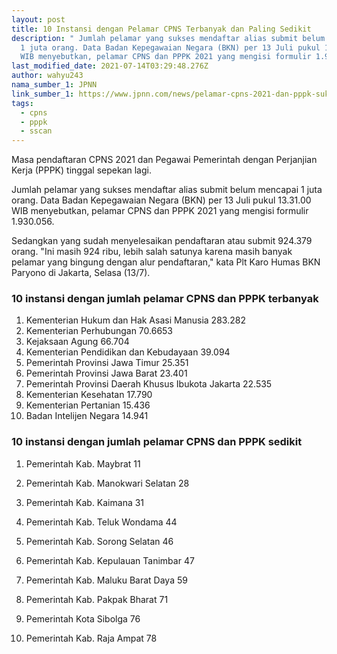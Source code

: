 ```yaml
---
layout: post
title: 10 Instansi dengan Pelamar CPNS Terbanyak dan Paling Sedikit
description: " Jumlah pelamar yang sukses mendaftar alias submit belum mencapai
  1 juta orang. Data Badan Kepegawaian Negara (BKN) per 13 Juli pukul 13.31.00
  WIB menyebutkan, pelamar CPNS dan PPPK 2021 yang mengisi formulir 1.930.056."
last_modified_date: 2021-07-14T03:29:48.276Z
author: wahyu243
nama_sumber_1: JPNN
link_sumber_1: https://www.jpnn.com/news/pelamar-cpns-2021-dan-pppk-sukses-mendaftar-belum-1-juta-masih-banyak-yang-bingung?page=4
tags:
  - cpns
  - pppk
  - sscan
---
```

Masa pendaftaran CPNS 2021 dan Pegawai Pemerintah dengan Perjanjian Kerja (PPPK) tinggal sepekan lagi. 

Jumlah pelamar yang sukses mendaftar alias submit belum mencapai 1 juta orang. Data Badan Kepegawaian Negara (BKN) per 13 Juli pukul 13.31.00 WIB menyebutkan, pelamar CPNS dan PPPK 2021 yang mengisi formulir 1.930.056. 

Sedangkan yang sudah menyelesaikan pendaftaran atau submit 924.379 orang. "Ini masih 924 ribu, lebih salah satunya karena masih banyak pelamar yang bingung dengan alur pendaftaran," kata Plt Karo Humas BKN Paryono di Jakarta, Selasa (13/7). 

### 10 instansi dengan jumlah pelamar CPNS dan PPPK terbanyak
1. Kementerian Hukum dan Hak Asasi Manusia 283.282 
2. Kementerian Perhubungan 70.6653
3. Kejaksaan Agung 66.704 
4. Kementerian Pendidikan dan Kebudayaan 39.094 
5. Pemerintah Provinsi Jawa Timur 25.351 
6. Pemerintah Provinsi Jawa Barat 23.401 
7. Pemerintah Provinsi Daerah Khusus Ibukota Jakarta 22.535 
8. Kementerian Kesehatan 17.790 
9. Kementerian Pertanian 15.436 
10. Badan Intelijen Negara 14.941


### 10 instansi dengan jumlah pelamar CPNS dan PPPK sedikit
1. Pemerintah Kab. Maybrat 11
2. Pemerintah Kab. Manokwari Selatan 28 
3. Pemerintah Kab. Kaimana 31 
4. Pemerintah Kab. Teluk Wondama 44 
5. Pemerintah Kab. Sorong Selatan 46 
6. Pemerintah Kab. Kepulauan Tanimbar 47 
7. Pemerintah Kab. Maluku Barat Daya 59
8. Pemerintah Kab. Pakpak Bharat 71

9. Pemerintah Kota Sibolga 76

10. Pemerintah Kab. Raja Ampat 78